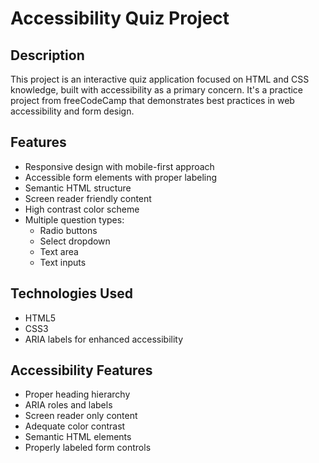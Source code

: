 # Accessibility Quiz Project

## Description
This project is an interactive quiz application focused on HTML and CSS knowledge, built with accessibility as a primary concern. It's a practice project from freeCodeCamp that demonstrates best practices in web accessibility and form design.

## Features
- Responsive design with mobile-first approach
- Accessible form elements with proper labeling
- Semantic HTML structure
- Screen reader friendly content
- High contrast color scheme
- Multiple question types:
  - Radio buttons
  - Select dropdown
  - Text area
  - Text inputs

## Technologies Used
- HTML5
- CSS3
- ARIA labels for enhanced accessibility

## Accessibility Features
- Proper heading hierarchy
- ARIA roles and labels
- Screen reader only content
- Adequate color contrast
- Semantic HTML elements
- Properly labeled form controls

